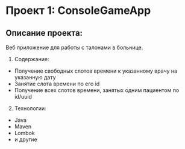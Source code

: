 # Проект 1: ConsoleGameApp

## Описание проекта:
Веб приложение для работы с талонами в больнице.
1. Содержание:
  * Получение свободных слотов времени к указанному врачу на указанную дату
  * Занятие слота времени по его id
  * Получение всех слотов времени, занятых одним пациентом по id/uuid
2. Технологии:
  * Java
  * Maven
  * Lombok
  * и другие

